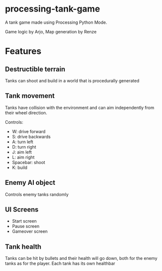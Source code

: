 # processing-tank-game
A tank game made using Processing Python Mode. 

Game logic by Arjo, Map generation by Renze

# Features

## Destructible terrain
Tanks can shoot and build in a world that is procedurally generated

## Tank movement
Tanks have collision with the environment and can aim independently from their wheel direction. 

Controls:
- W: drive forward
- S: drive backwards
- A: turn left
- D: turn right
- J: aim left
- L: aim right
- Spacebar: shoot
- K: build

## Enemy AI object
Controls enemy tanks randomly

## UI Screens
- Start screen
- Pause screen
- Gameover screen

## Tank health
Tanks can be hit by bullets and their health will go down, both for the enemy tanks as for the player. 
Each tank has its own healthbar
